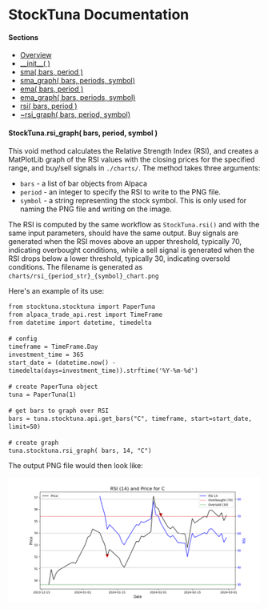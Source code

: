 # StockTuna Documentation

#### Sections

- [Overview](README.md)
- [\_\_init\_\_( )](./__init__.md)
- [sma( bars, period )](./sma.md)
- [sma_graph( bars, periods, symbol)](sma_graph.md)
- [ema( bars, period )](ema.md)
- [ema_graph( bars, periods, symbol)](ema_graph.md)
- [rsi( bars, period )](rsi.md)
- [~rsi_graph( bars, period, symbol)](rsi_graph.md)

#### StockTuna.rsi_graph( bars, period, symbol )

This void method calculates the Relative Strength Index (RSI), and creates a MatPlotLib graph of the RSI values with the closing prices for the specified range, and buy/sell signals in `./charts/`. The method takes three arguments:

- `bars` - a list of bar objects from Alpaca
- `period` - an integer to specify the RSI to write to the PNG file.
- `symbol` - a string representing the stock symbol. This is only used for naming the PNG file and writing on the image.

The RSI is computed by the same workflow as `StockTuna.rsi()` and with the same input parameters, should have the same output. Buy signals are generated when the RSI moves above an upper threshold, typically 70, indicating overbought conditions, while a sell signal is generated when the RSI drops below a lower threshold, typically 30, indicating oversold conditions. The filename is generated as `charts/rsi_{period_str}_{symbol}_chart.png`

Here's an example of its use:

```commandline
from stocktuna.stocktuna import PaperTuna
from alpaca_trade_api.rest import TimeFrame
from datetime import datetime, timedelta

# config
timeframe = TimeFrame.Day
investment_time = 365
start_date = (datetime.now() - timedelta(days=investment_time)).strftime('%Y-%m-%d')

# create PaperTuna object
tuna = PaperTuna(1)

# get bars to graph over RSI
bars = tuna.stocktuna.api.get_bars("C", timeframe, start=start_date, limit=50)

# create graph
tuna.stocktuna.rsi_graph( bars, 14, "C")
```

The output PNG file would then look like:

![StockTuna.ema_graph() Example Output PNG](./img/rsi_14_C_chart.png)
